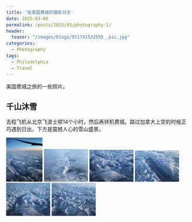 ```yaml
---
title: '在美国费城的摄影日志'
date: 2025-03-08
permalink: /posts/2025/03/photography-1/
header:
  teaser: "/images/blogs/971741532555_.pic.jpg"
categories: 
  - Photography
tags:
  - Philadelphia
  - Travel
---
```


美国费城之旅的一些照片。


## 千山沐雪

去程飞机从北京飞波士顿14个小时，然后再转机费城。路过加拿大上空的时候正巧遇到日出，下方是震撼人心的雪山盛景。



  <a href="/images/blogs/871741532544_.pic.jpg" target="_blank"><img src="../images/blogs/871741532544_.pic_thumb.jpg"></a>
  <a href="/images/blogs/971741532555_.pic.jpg" target="_blank"><img src="../images/blogs/971741532555_.pic_thumb.jpg"></a>
  <a href="/images/blogs/951741532554_.pic.jpg" target="_blank"><img src="../images/blogs/951741532554_.pic_thumb.jpg"></a>
  <a href="/images/blogs/961741532554_.pic.jpg" target="_blank"><img src="../images/blogs/961741532554_.pic_thumb.jpg"></a>
  <a href="/images/blogs/981741532556_.pic.jpg" target="_blank"><img src="../images/blogs/981741532556_.pic_thumb.jpg"></a>
  <a href="/images/blogs/991741532557_.pic.jpg" target="_blank"><img src="../images/blogs/991741532557_.pic_thumb.jpg"></a>

